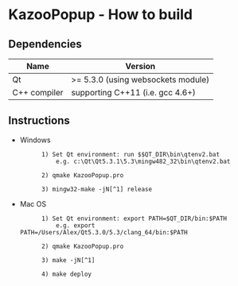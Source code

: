 KazooPopup - How to build
=========================

## Dependencies

| Name         | Version                               |
|--------------|---------------------------------------|
| Qt           | >= 5.3.0 (using websockets module)    |
| C++ compiler | supporting C++11 (i.e. gcc 4.6+)      |

## Instructions

* Windows
            
            1) Set Qt environment: run $$QT_DIR\bin\qtenv2.bat 
                e.g. c:\Qt\Qt5.3.1\5.3\mingw482_32\bin\qtenv2.bat

			2) qmake KazooPopup.pro

			3) mingw32-make -jN[^1] release

* Mac OS
	
            1) Set Qt environment: export PATH=$QT_DIR/bin:$PATH
                e.g. export PATH=/Users/Alex/Qt5.3.0/5.3/clang_64/bin:$PATH

			2) qmake KazooPopup.pro
			
			3) make -jN[^1]
            
            4) make deploy
            
[^1]: N in -jN is the number of CPU cores on your system